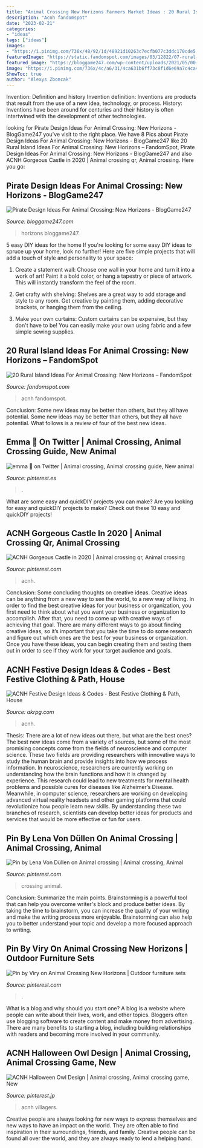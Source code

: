 ```yaml
---
title: "Animal Crossing New Horizons Farmers Market Ideas : 20 Rural Island Ideas For Animal Crossing: New Horizons – Fandomspot"
description: "Acnh fandomspot"
date: "2023-02-21"
categories:
- "ideas"
tags: ["ideas"]
images:
- "https://i.pinimg.com/736x/48/92/1d/48921d10263c7ecfb077c3ddc170cde5.jpg"
featuredImage: "https://static.fandomspot.com/images/03/12822/07-rural-farmers-market-area-acnh.jpg"
featured_image: "https://bloggame247.com/wp-content/uploads/2021/05/00-featured-interior-pirate-ship-design-in-acnh-345x161.jpg"
image: "https://i.pinimg.com/736x/4c/a6/31/4ca631b6ff73c8f1d6e69a7c4ca46e42.jpg"
ShowToc: true
author: "Alexys Zboncak"
---
```



Invention: Definition and history
Invention definition: Inventions are products that result from the use of a new idea, technology, or process. History: Inventions have been around for centuries and their history is often intertwined with the development of other technologies.

	

		
looking for Pirate Design Ideas For Animal Crossing: New Horizons - BlogGame247 you've visit to the right place. We have 8 Pics about Pirate Design Ideas For Animal Crossing: New Horizons - BlogGame247 like 20 Rural Island Ideas For Animal Crossing: New Horizons – FandomSpot, Pirate Design Ideas For Animal Crossing: New Horizons - BlogGame247 and also ACNH Gorgeous Castle in 2020 | Animal crossing qr, Animal crossing. Here you go:
		
    
## Pirate Design Ideas For Animal Crossing: New Horizons - BlogGame247

<img loading=lazy src="https://bloggame247.com/wp-content/uploads/2021/05/00-featured-interior-pirate-ship-design-in-acnh-345x161.jpg" onerror="this.onerror=null;this.src='https://tse4.mm.bing.net/th?id=OIP.ByiZfpqwo-h716MUg9mQYQAAAA&amp;pid=15.1';" alt="Pirate Design Ideas For Animal Crossing: New Horizons - BlogGame247">

_Source: bloggame247.com_

>horizons bloggame247. 

	

5 easy DIY ideas for the home
If you're looking for some easy DIY ideas to spruce up your home, look no further! Here are five simple projects that will add a touch of style and personality to your space:
1. Create a statement wall: Choose one wall in your home and turn it into a work of art! Paint it a bold color, or hang a tapestry or piece of artwork. This will instantly transform the feel of the room.

2. Get crafty with shelving: Shelves are a great way to add storage and style to any room. Get creative by painting them, adding decorative brackets, or hanging them from the ceiling.

3. Make your own curtains: Custom curtains can be expensive, but they don't have to be! You can easily make your own using fabric and a few simple sewing supplies.


    
## 20 Rural Island Ideas For Animal Crossing: New Horizons – FandomSpot

<img loading=lazy src="https://static.fandomspot.com/images/03/12822/07-rural-farmers-market-area-acnh.jpg" onerror="this.onerror=null;this.src='https://tse1.mm.bing.net/th?id=OIP.hdpYwRNxs2T6iZwbU13SuwHaEK&amp;pid=15.1';" alt="20 Rural Island Ideas For Animal Crossing: New Horizons – FandomSpot">

_Source: fandomspot.com_

>acnh fandomspot. 

	

Conclusion: Some new ideas may be better than others, but they all have potential.
Some new ideas may be better than others, but they all have potential. What follows is a review of four of the best new ideas.

    
## Emma 🌻 On Twitter | Animal Crossing, Animal Crossing Guide, New Animal

<img loading=lazy src="https://i.pinimg.com/originals/b0/4b/6e/b04b6e357e7f4955b89e1a1091fa3b3b.jpg" onerror="this.onerror=null;this.src='https://tse3.mm.bing.net/th?id=OIP.OLpgujilzDsILrI9xxiHjwHaEK&amp;pid=15.1';" alt="emma 🌻 on Twitter | Animal crossing, Animal crossing guide, New animal">

_Source: pinterest.es_

>. 

	

What are some easy and quickDIY projects you can make?
Are you looking for easy and quickDIY projects to make? Check out these 10 easy and quickDIY projects!

    
## ACNH Gorgeous Castle In 2020 | Animal Crossing Qr, Animal Crossing

<img loading=lazy src="https://i.pinimg.com/736x/d4/53/7b/d4537bb6ad6bee7599d539a039054c9f.jpg" onerror="this.onerror=null;this.src='https://tse2.mm.bing.net/th?id=OIP.3YKH62KXB2XoDeFk6qBZqwHaEK&amp;pid=15.1';" alt="ACNH Gorgeous Castle in 2020 | Animal crossing qr, Animal crossing">

_Source: pinterest.com_

>acnh. 

	

Conclusion: Some concluding thoughts on creative ideas.
Creative ideas can be anything from a new way to see the world, to a new way of living. In order to find the best creative ideas for your business or organization, you first need to think about what you want your business or organization to accomplish. After that, you need to come up with creative ways of achieving that goal. There are many different ways to go about finding creative ideas, so it’s important that you take the time to do some research and figure out which ones are the best for your business or organization. Once you have these ideas, you can begin creating them and testing them out in order to see if they work for your target audience and goals.

    
## ACNH Festive Design Ideas &amp; Codes - Best Festive Clothing &amp; Path, House

<img loading=lazy src="https://www.akrpg.com/upload/20201216/6374373131306713727095454.png" onerror="this.onerror=null;this.src='https://tse2.mm.bing.net/th?id=OIP.JEcE9sfJs2SjDnwuwhOPkQHaEK&amp;pid=15.1';" alt="ACNH Festive Design Ideas &amp; Codes - Best Festive Clothing &amp; Path, House">

_Source: akrpg.com_

>acnh. 

	

Thesis: There are a lot of new ideas out there, but what are the best ones?
The best new ideas come from a variety of sources, but some of the most promising concepts come from the fields of neuroscience and computer science. These two fields are providing researchers with innovative ways to study the human brain and provide insights into how we process information. In neuroscience, researchers are currently working on understanding how the brain functions and how it is changed by experience. This research could lead to new treatments for mental health problems and possible cures for diseases like Alzheimer’s Disease. Meanwhile, in computer science, researchers are working on developing advanced virtual reality headsets and other gaming platforms that could revolutionize how people learn new skills. By understanding these two branches of research, scientists can develop better ideas for products and services that would be more effective or fun for users.

    
## Pin By Lena Von Düllen On Animal Crossing | Animal Crossing, Animal

<img loading=lazy src="https://i.pinimg.com/736x/50/a5/63/50a563113bf442fb16fbdccd318e6b01.jpg" onerror="this.onerror=null;this.src='https://tse4.mm.bing.net/th?id=OIP.tXoIMT7qDhxC03Owfw5r-AHaFh&amp;pid=15.1';" alt="Pin by Lena Von Düllen on Animal crossing | Animal crossing, Animal">

_Source: pinterest.com_

>crossing animal. 

	

Conclusion: Summarize the main points.
Brainstorming is a powerful tool that can help you overcome writer's block and produce better ideas. By taking the time to brainstorm, you can increase the quality of your writing and make the writing process more enjoyable. Brainstorming can also help you to better understand your topic and develop a more focused approach to writing.

    
## Pin By Viry On Animal Crossing New Horizons | Outdoor Furniture Sets

<img loading=lazy src="https://i.pinimg.com/736x/4c/a6/31/4ca631b6ff73c8f1d6e69a7c4ca46e42.jpg" onerror="this.onerror=null;this.src='https://tse2.mm.bing.net/th?id=OIP.vqc2PYDfgtQ-Qty3H3pcewHaEK&amp;pid=15.1';" alt="Pin by Viry on Animal Crossing New Horizons | Outdoor furniture sets">

_Source: pinterest.com_

>. 

	

What is a blog and why should you start one?
A blog is a website where people can write about their lives, work, and other topics. Bloggers often use blogging software to create content and make money from advertising. There are many benefits to starting a blog, including building relationships with readers and becoming more involved in your community.

    
## ACNH Halloween Owl Design | Animal Crossing, Animal Crossing Game, New

<img loading=lazy src="https://i.pinimg.com/736x/48/92/1d/48921d10263c7ecfb077c3ddc170cde5.jpg" onerror="this.onerror=null;this.src='https://tse4.mm.bing.net/th?id=OIP.19PupVav_p7kgrvocvJV_gHaHa&amp;pid=15.1';" alt="ACNH Halloween Owl Design | Animal crossing, Animal crossing game, New">

_Source: pinterest.jp_

>acnh villagers. 

	

Creative people are always looking for new ways to express themselves and new ways to have an impact on the world. They are often able to find inspiration in their surroundings, friends, and family. Creative people can be found all over the world, and they are always ready to lend a helping hand.

